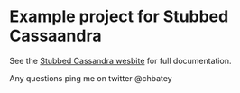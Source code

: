 # Example project for Stubbed Cassaandra

See the [Stubbed Cassandra wesbite](http://scassandra.org) for full documentation.

Any questions ping me on twitter @chbatey
